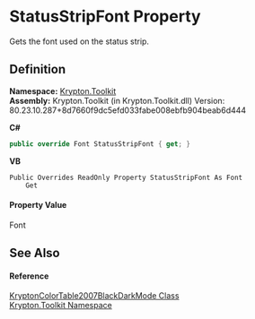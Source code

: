 # StatusStripFont Property


Gets the font used on the status strip.



## Definition
**Namespace:** <a href="79d2eac2-21f4-54ff-7552-b20c33c30600.md">Krypton.Toolkit</a>  
**Assembly:** Krypton.Toolkit (in Krypton.Toolkit.dll) Version: 80.23.10.287+8d7660f9dc5efd033fabe008ebfb904beab6d444

**C#**
``` C#
public override Font StatusStripFont { get; }
```
**VB**
``` VB
Public Overrides ReadOnly Property StatusStripFont As Font
	Get
```



#### Property Value
Font

## See Also


#### Reference
<a href="ffa6de22-06ff-d067-3f6b-c29e7db4b95f.md">KryptonColorTable2007BlackDarkMode Class</a>  
<a href="79d2eac2-21f4-54ff-7552-b20c33c30600.md">Krypton.Toolkit Namespace</a>  
